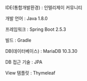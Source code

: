 
IDE(통합개발환경) : 인텔리제이 커뮤니티

 

개발 언어 : Java 1.8.0

 

프레임워크 : Spring Boot 2.5.3

 

빌드 : Gradle

 

DB(데이터베이스) : MariaDB 10.3.30

 

DB 접근 기술 : JPA

 

View 템플릿 : Thymeleaf

 
